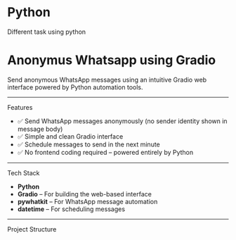 # Python
Different task using python

# Anonymus Whatsapp using Gradio

Send anonymous WhatsApp messages using an intuitive Gradio web interface powered by Python automation tools.

---

Features

- ✅ Send WhatsApp messages anonymously (no sender identity shown in message body)
- ✅ Simple and clean Gradio interface
- ✅ Schedule messages to send in the next minute
- ✅ No frontend coding required – powered entirely by Python

---

Tech Stack

- **Python**
- **Gradio** – For building the web-based interface
- **pywhatkit** – For WhatsApp message automation
- **datetime** – For scheduling messages

---

Project Structure

